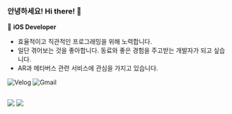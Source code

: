 ### 안녕하세요! Hi there! 🐯

 

🍎 **iOS Developer**
- 효율적이고 직관적인 프로그래밍을 위해 노력합니다.
- 일단 겪어보는 것을 좋아합니다. 동료와 좋은 경험을 주고받는 개발자가 되고 싶습니다.
- AR과 메타버스 관련 서비스에 관심을 가지고 있습니다.
<p>
  <img alt="Velog" src ="https://img.shields.io/badge/Blog-20C997.svg?&style=for-the-badge&logo=Velog&logoColor=white&link=https://velog.io/@horeng2">
  <img alt="Gmail" src ="https://img.shields.io/badge/Mail-4285F4.svg?&style=for-the-badge&logo=Gmail&logoColor=white"/>
</p> 

##

<p> 
  <img src="https://img.shields.io/badge/iOS-000000?style=flat-square&logo=Apple&logoColor=white"/> 
  <img src="https://img.shields.io/badge/Swift-F05138?style=flat-square&logo=Swift&logoColor=white"/> 
</p>

